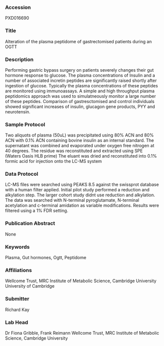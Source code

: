 ### Accession
PXD016690

### Title
Alteration of the plasma peptidome of gastrectomised patients during an OGTT

### Description
Performing gastric bypass surgery on patients severely changes their gut hormone response to glucose. The plasma concentrations of Insulin and a number of associated incretin peptides are significantly raised shortly after ingestion of glucose. Typically the plasma concentrations of these peptides are monitored using immunoassays. A simple and high throughput plasma peptidomics approach was used to simulatneously monitor a large number of these peptides. Comparison of gastresctomised and control individuals showed significant increases of insulin, glucagon gene products, PYY and neurotensin.

### Sample Protocol
Two aliquots of plasma (50uL) was precipitated using 80% ACN and 80% ACN with 0.1% ACN containing bovine insulin as an internal standard. The supernatant was combined and evaporated under oxygen free nitrogen at 40 degrees. The residue was reconstituted and extracted using SPE (Waters Oasis HLB prime) The eluant was dried and reconstituted into 0.1% formic acid for injection onto the LC-MS system

### Data Protocol
LC-MS files were searched using PEAKS 8.5 against the swissprot database with a human filter applied. Initial pilot study performed a reduction and alkylation step. The larger cohort study didnt use reduction and alkylation. The data was searched with N-terminal pyroglutamate, N-terminal acetylation and c-terminal amidation as variable modifications. Results were filtered using a 1% FDR setting.

### Publication Abstract
None

### Keywords
Plasma, Gut hormones, Ogtt, Peptidome

### Affiliations
Wellcome Trust, MRC Institute of Metabolic Science, Cambridge University
University of Cambridge

### Submitter
Richard Kay

### Lab Head
Dr Fiona Gribble, Frank Reimann
Wellcome Trust, MRC Institute of Metabolic Science, Cambridge University


